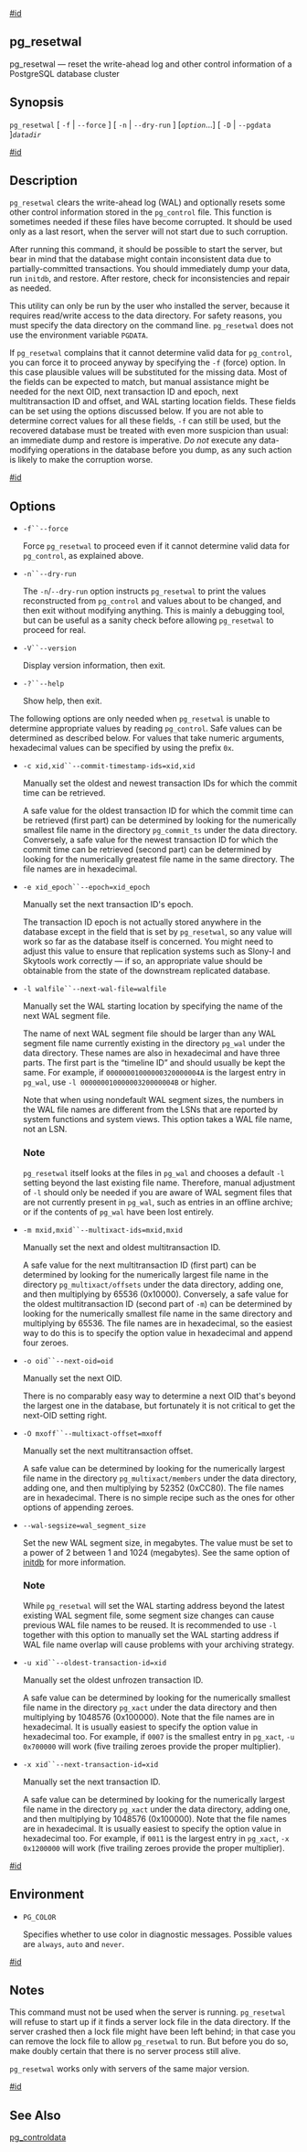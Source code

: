 [#id](#APP-PGRESETWAL)

## pg_resetwal

pg_resetwal — reset the write-ahead log and other control information of a PostgreSQL database cluster

## Synopsis

`pg_resetwal` \[ `-f` | `--force` ] \[ `-n` | `--dry-run` ] \[_`option`_...] \[ `-D` | `--pgdata` ]_`datadir`_

[#id](#R1-APP-PGRESETWAL-1)

## Description

`pg_resetwal` clears the write-ahead log (WAL) and optionally resets some other control information stored in the `pg_control` file. This function is sometimes needed if these files have become corrupted. It should be used only as a last resort, when the server will not start due to such corruption.

After running this command, it should be possible to start the server, but bear in mind that the database might contain inconsistent data due to partially-committed transactions. You should immediately dump your data, run `initdb`, and restore. After restore, check for inconsistencies and repair as needed.

This utility can only be run by the user who installed the server, because it requires read/write access to the data directory. For safety reasons, you must specify the data directory on the command line. `pg_resetwal` does not use the environment variable `PGDATA`.

If `pg_resetwal` complains that it cannot determine valid data for `pg_control`, you can force it to proceed anyway by specifying the `-f` (force) option. In this case plausible values will be substituted for the missing data. Most of the fields can be expected to match, but manual assistance might be needed for the next OID, next transaction ID and epoch, next multitransaction ID and offset, and WAL starting location fields. These fields can be set using the options discussed below. If you are not able to determine correct values for all these fields, `-f` can still be used, but the recovered database must be treated with even more suspicion than usual: an immediate dump and restore is imperative. _Do not_ execute any data-modifying operations in the database before you dump, as any such action is likely to make the corruption worse.

[#id](#id-1.9.5.8.6)

## Options

- `-f``--force`

  Force `pg_resetwal` to proceed even if it cannot determine valid data for `pg_control`, as explained above.

- `-n``--dry-run`

  The `-n`/`--dry-run` option instructs `pg_resetwal` to print the values reconstructed from `pg_control` and values about to be changed, and then exit without modifying anything. This is mainly a debugging tool, but can be useful as a sanity check before allowing `pg_resetwal` to proceed for real.

- `-V``--version`

  Display version information, then exit.

- `-?``--help`

  Show help, then exit.

The following options are only needed when `pg_resetwal` is unable to determine appropriate values by reading `pg_control`. Safe values can be determined as described below. For values that take numeric arguments, hexadecimal values can be specified by using the prefix `0x`.

- `-c xid,xid``--commit-timestamp-ids=xid,xid`

  Manually set the oldest and newest transaction IDs for which the commit time can be retrieved.

  A safe value for the oldest transaction ID for which the commit time can be retrieved (first part) can be determined by looking for the numerically smallest file name in the directory `pg_commit_ts` under the data directory. Conversely, a safe value for the newest transaction ID for which the commit time can be retrieved (second part) can be determined by looking for the numerically greatest file name in the same directory. The file names are in hexadecimal.

- `-e xid_epoch``--epoch=xid_epoch`

  Manually set the next transaction ID's epoch.

  The transaction ID epoch is not actually stored anywhere in the database except in the field that is set by `pg_resetwal`, so any value will work so far as the database itself is concerned. You might need to adjust this value to ensure that replication systems such as Slony-I and Skytools work correctly — if so, an appropriate value should be obtainable from the state of the downstream replicated database.

- `-l walfile``--next-wal-file=walfile`

  Manually set the WAL starting location by specifying the name of the next WAL segment file.

  The name of next WAL segment file should be larger than any WAL segment file name currently existing in the directory `pg_wal` under the data directory. These names are also in hexadecimal and have three parts. The first part is the “timeline ID” and should usually be kept the same. For example, if `00000001000000320000004A` is the largest entry in `pg_wal`, use `-l 00000001000000320000004B` or higher.

  Note that when using nondefault WAL segment sizes, the numbers in the WAL file names are different from the LSNs that are reported by system functions and system views. This option takes a WAL file name, not an LSN.

  ### Note

  `pg_resetwal` itself looks at the files in `pg_wal` and chooses a default `-l` setting beyond the last existing file name. Therefore, manual adjustment of `-l` should only be needed if you are aware of WAL segment files that are not currently present in `pg_wal`, such as entries in an offline archive; or if the contents of `pg_wal` have been lost entirely.

- `-m mxid,mxid``--multixact-ids=mxid,mxid`

  Manually set the next and oldest multitransaction ID.

  A safe value for the next multitransaction ID (first part) can be determined by looking for the numerically largest file name in the directory `pg_multixact/offsets` under the data directory, adding one, and then multiplying by 65536 (0x10000). Conversely, a safe value for the oldest multitransaction ID (second part of `-m`) can be determined by looking for the numerically smallest file name in the same directory and multiplying by 65536. The file names are in hexadecimal, so the easiest way to do this is to specify the option value in hexadecimal and append four zeroes.

- `-o oid``--next-oid=oid`

  Manually set the next OID.

  There is no comparably easy way to determine a next OID that's beyond the largest one in the database, but fortunately it is not critical to get the next-OID setting right.

- `-O mxoff``--multixact-offset=mxoff`

  Manually set the next multitransaction offset.

  A safe value can be determined by looking for the numerically largest file name in the directory `pg_multixact/members` under the data directory, adding one, and then multiplying by 52352 (0xCC80). The file names are in hexadecimal. There is no simple recipe such as the ones for other options of appending zeroes.

- `--wal-segsize=wal_segment_size`

  Set the new WAL segment size, in megabytes. The value must be set to a power of 2 between 1 and 1024 (megabytes). See the same option of [initdb](app-initdb) for more information.

  ### Note

  While `pg_resetwal` will set the WAL starting address beyond the latest existing WAL segment file, some segment size changes can cause previous WAL file names to be reused. It is recommended to use `-l` together with this option to manually set the WAL starting address if WAL file name overlap will cause problems with your archiving strategy.

- `-u xid``--oldest-transaction-id=xid`

  Manually set the oldest unfrozen transaction ID.

  A safe value can be determined by looking for the numerically smallest file name in the directory `pg_xact` under the data directory and then multiplying by 1048576 (0x100000). Note that the file names are in hexadecimal. It is usually easiest to specify the option value in hexadecimal too. For example, if `0007` is the smallest entry in `pg_xact`, `-u 0x700000` will work (five trailing zeroes provide the proper multiplier).

- `-x xid``--next-transaction-id=xid`

  Manually set the next transaction ID.

  A safe value can be determined by looking for the numerically largest file name in the directory `pg_xact` under the data directory, adding one, and then multiplying by 1048576 (0x100000). Note that the file names are in hexadecimal. It is usually easiest to specify the option value in hexadecimal too. For example, if `0011` is the largest entry in `pg_xact`, `-x 0x1200000` will work (five trailing zeroes provide the proper multiplier).

[#id](#id-1.9.5.8.7)

## Environment

- `PG_COLOR`

  Specifies whether to use color in diagnostic messages. Possible values are `always`, `auto` and `never`.

[#id](#id-1.9.5.8.8)

## Notes

This command must not be used when the server is running. `pg_resetwal` will refuse to start up if it finds a server lock file in the data directory. If the server crashed then a lock file might have been left behind; in that case you can remove the lock file to allow `pg_resetwal` to run. But before you do so, make doubly certain that there is no server process still alive.

`pg_resetwal` works only with servers of the same major version.

[#id](#id-1.9.5.8.9)

## See Also

[pg_controldata](app-pgcontroldata)
